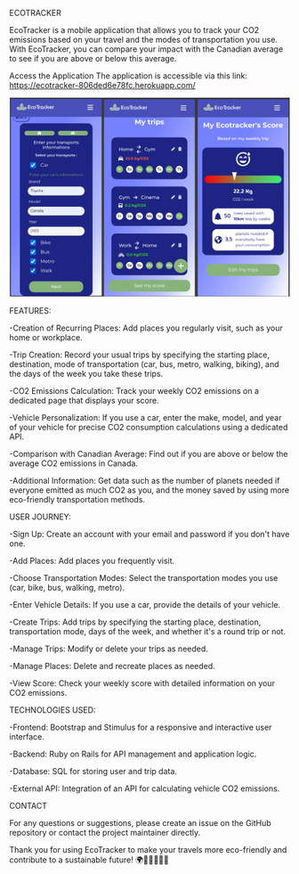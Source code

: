 ECOTRACKER

EcoTracker is a mobile application that allows you to track your CO2 emissions based on your travel and the modes of transportation you use. With EcoTracker, you can compare your impact with the Canadian average to see if you are above or below this average.

Access the Application
The application is accessible via this link: https://ecotracker-806ded6e78fc.herokuapp.com/

![Design preview for the Body Mass Index Calculator coding challenge](./preview.png)


FEATURES:


  -Creation of Recurring Places: Add places you regularly visit, such as your home or workplace.

-Trip Creation: Record your usual trips by specifying the starting place, destination, mode of transportation (car, bus, metro, walking, biking), and the days of the week you take these trips.

-CO2 Emissions Calculation: Track your weekly CO2 emissions on a dedicated page that displays your score.

-Vehicle Personalization: If you use a car, enter the make, model, and year of your vehicle for precise CO2 consumption calculations using a dedicated API.

-Comparison with Canadian Average: Find out if you are above or below the average CO2 emissions in Canada.

-Additional Information: Get data such as the number of planets needed if everyone emitted as much CO2 as you, and the money saved by using more eco-friendly transportation methods.


USER JOURNEY:


-Sign Up: Create an account with your email and password if you don't have one.

-Add Places: Add places you frequently visit.

-Choose Transportation Modes: Select the transportation modes you use (car, bike, bus, walking, metro).

-Enter Vehicle Details: If you use a car, provide the details of your vehicle.

-Create Trips: Add trips by specifying the starting place, destination, transportation mode, days of the week, and whether it's a round trip or not.

-Manage Trips: Modify or delete your trips as needed.

-Manage Places: Delete and recreate places as needed.

-View Score: Check your weekly score with detailed information on your CO2 emissions.


TECHNOLOGIES USED:


-Frontend: Bootstrap and Stimulus for a responsive and interactive user interface.

-Backend: Ruby on Rails for API management and application logic.

-Database: SQL for storing user and trip data.

-External API: Integration of an API for calculating vehicle CO2 emissions.


CONTACT


For any questions or suggestions, please create an issue on the GitHub repository or contact the project maintainer directly.



Thank you for using EcoTracker to make your travels more eco-friendly and contribute to a sustainable future! 🌍🚴‍♂️🚶‍♀️🚗
